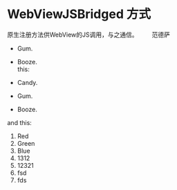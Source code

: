 # WebViewJSBridged 方式

原生注册方法供WebView的JS调用，与之通信。
&emsp;&emsp;范德萨


* Gum.
* Booze.  
  this:

* Candy.

* Gum.

* Booze.

and this:  
1. Red  
2. Green  
3. Blue  
4. 1312  
5. 12321  
6. fsd  
7. fds

